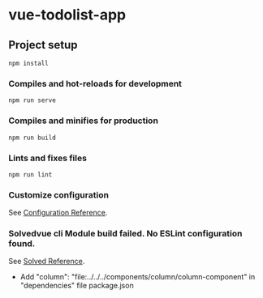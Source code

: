 # vue-todolist-app

## Project setup
```
npm install
```

### Compiles and hot-reloads for development
```
npm run serve
```

### Compiles and minifies for production
```
npm run build
```

### Lints and fixes files
```
npm run lint
```

### Customize configuration
See [Configuration Reference](https://cli.vuejs.org/config/).

### Solvedvue cli Module build failed. No ESLint configuration found.
See [Solved Reference](https://lifesaver.codes/answer/module-build-failed-no-eslint-configuration-found-2948).
- Add "column": "file:../../../components/column/column-component" in "dependencies" file package.json
